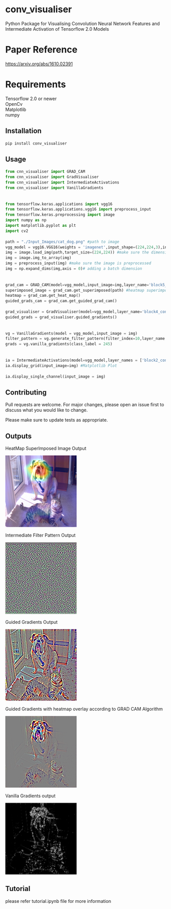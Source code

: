 # conv_visualiser
Python Package for Visualising Convolution Neural Network Features and Intermediate Activation of Tensorflow 2.0 Models

# Paper Reference
https://arxiv.org/abs/1610.02391

# Requirements
Tensorflow 2.0 or newer <br/>
OpenCv <br/>
Matplotlib <br/>
numpy <br/>

## Installation
```bash
pip install conv_visualiser
```
## Usage
```python
from cnn_visualiser import GRAD_CAM
from cnn_visualiser import GradVisualiser
from cnn_visualiser import IntermediateActivations
from cnn_visualiser import VanillaGradients


from tensorflow.keras.applications import vgg16
from tensorflow.keras.applications.vgg16 import preprocess_input
from tensorflow.keras.preprocessing import image
import numpy as np
import matplotlib.pyplot as plt
import cv2

path = "./Input_Images/cat_dog.png" #path to image
vgg_model = vgg16.VGG16(weights = 'imagenet',input_shape=(224,224,3),include_top=True)
img = image.load_img(path,target_size=(224,224)) #make sure the dimensions of the image matches with the input_shape
img = image.img_to_array(img)
img = preprocess_input(img) #make sure the image is preprocessed
img = np.expand_dims(img,axis = 0)# adding a batch dimension


grad_cam = GRAD_CAM(model=vgg_model,input_image=img,layer_name='block5_conv3')
superimposed_image = grad_cam.get_superimposed(path) #heatmap superimposed on the original image
heatmap = grad_cam.get_heat_map()
guided_grads_cam = grad_cam.get_guided_grad_cam()

grad_visualiser = GradVisualiser(model=vgg_model,layer_name='block4_conv3',input_image=img)
guided_grads = grad_visualiser.guided_gradients()


vg = VanillaGradients(model = vgg_model,input_image = img)
filter_pattern = vg.generate_filter_pattern(filter_index=10,layer_name = 'block2_conv1',input_height=224,input_width=224)
grads = vg.vanilla_gradients(class_label = 245)


ia = IntermediateActivations(model=vgg_model,layer_names = ['block2_conv1','block2_conv2'])
ia.display_grid(input_image=img) #Matplotlib Plot

ia.display_single_channel(input_image = img)
```
## Contributing
Pull requests are welcome. For major changes, please open an issue first to discuss what you would like to change.

Please make sure to update tests as appropriate.


## Outputs
HeatMap SuperImposed Image Output













![Image of SuperImposed Image Output](https://github.com/rshah240/conv_visualiser/blob/master/Output/superimposed_image.png)











Intermediate Filter Pattern Output 


















![Image of Filter Pattern Output](https://github.com/rshah240/conv_visualiser/blob/master/Output/filter_pattern.png)










Guided Gradients Output
















![Image of Guided Gradients output](https://github.com/rshah240/conv_visualiser/blob/master/Output/guided_grads.png)













Guided Gradients with heatmap overlay according to GRAD CAM Algorithm











![Image of Guided Gradients Heatmap output](https://github.com/rshah240/conv_visualiser/blob/master/Output/guided_grads_cam.png)














Vanilla Gradients output














![Image of Vanilla Gradients Output](https://github.com/rshah240/conv_visualiser/blob/master/Output/vanilla_grads.png)





## Tutorial
please refer tutorial.ipynb file for more information
